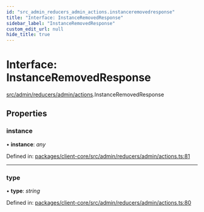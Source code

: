 ```yaml
---
id: "src_admin_reducers_admin_actions.instanceremovedresponse"
title: "Interface: InstanceRemovedResponse"
sidebar_label: "InstanceRemovedResponse"
custom_edit_url: null
hide_title: true
---
```


# Interface: InstanceRemovedResponse

[src/admin/reducers/admin/actions](../modules/src_admin_reducers_admin_actions.md).InstanceRemovedResponse

## Properties

### instance

• **instance**: *any*

Defined in: [packages/client-core/src/admin/reducers/admin/actions.ts:81](https://github.com/xr3ngine/xr3ngine/blob/716a06460/packages/client-core/src/admin/reducers/admin/actions.ts#L81)

___

### type

• **type**: *string*

Defined in: [packages/client-core/src/admin/reducers/admin/actions.ts:80](https://github.com/xr3ngine/xr3ngine/blob/716a06460/packages/client-core/src/admin/reducers/admin/actions.ts#L80)
